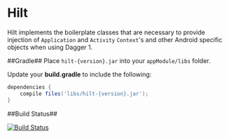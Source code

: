 Hilt
====

Hilt implements the boilerplate classes that are necessary to provide injection of `Application` and `Activity` `Context`'s and other Android specific objects when using Dagger 1.

##Gradle##
Place `hilt-{version}.jar` into your `appModule/libs` folder.

Update your **build.gradle** to include the following:
```groovy
dependencies {
    compile files('libs/hilt-{version}.jar');
}
```


##Build Status##

[![Build Status](https://travis-ci.org/austynmahoney/Hilt.svg?branch=master)](https://travis-ci.org/austynmahoney/Hilt)
